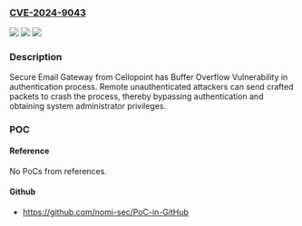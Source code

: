 ### [CVE-2024-9043](https://cve.mitre.org/cgi-bin/cvename.cgi?name=CVE-2024-9043)
![](https://img.shields.io/static/v1?label=Product&message=Secure%20Email%20Gateway&color=blue)
![](https://img.shields.io/static/v1?label=Version&message=4.2.1%3C%3D%204.5.0%20&color=brighgreen)
![](https://img.shields.io/static/v1?label=Vulnerability&message=CWE-121%20Stack-based%20Buffer%20Overflow&color=brighgreen)

### Description

Secure Email Gateway from Cellopoint has Buffer Overflow Vulnerability in authentication process. Remote unauthenticated attackers can send crafted packets to crash the process, thereby bypassing authentication and obtaining system administrator privileges.

### POC

#### Reference
No PoCs from references.

#### Github
- https://github.com/nomi-sec/PoC-in-GitHub

